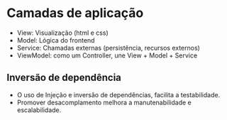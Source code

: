 # Camadas de aplicação

- View: Visualização (html e css)
- Model: Lógica do frontend
- Service: Chamadas externas (persistência, recursos externos)
- ViewModel: como um Controller, une View + Model + Service

## Inversão de dependência

- O uso de Injeção e inversão de dependências, facilita a testabilidade.
- Promover desacomplamento melhora a manutenabilidade e escalabilidade.
